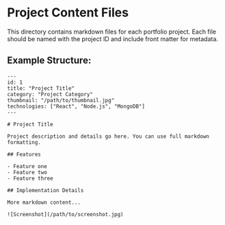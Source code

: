 # Project Content Files

This directory contains markdown files for each portfolio project.
Each file should be named with the project ID and include front matter for metadata.

## Example Structure:

```
---
id: 1
title: "Project Title"
category: "Project Category"
thumbnail: "/path/to/thumbnail.jpg"
technologies: ["React", "Node.js", "MongoDB"]
---

# Project Title

Project description and details go here. You can use full markdown formatting.

## Features

- Feature one
- Feature two
- Feature three

## Implementation Details

More markdown content...

![Screenshot](/path/to/screenshot.jpg)
```
